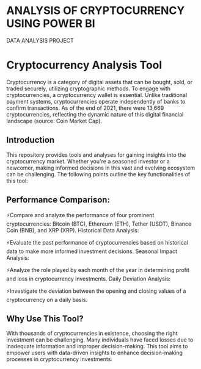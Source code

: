 # ANALYSIS OF CRYPTOCURRENCY USING POWER BI
DATA ANALYSIS PROJECT 

# Cryptocurrency Analysis Tool
Cryptocurrency is a category of digital assets that can be bought, sold, or traded securely, utilizing cryptographic methods. To engage with cryptocurrencies, a cryptocurrency wallet is essential. Unlike traditional payment systems, cryptocurrencies operate independently of banks to confirm transactions. As of the end of 2021, there were 13,669 cryptocurrencies, reflecting the dynamic nature of this digital financial landscape (source: Coin Market Cap).

## Introduction
This repository provides tools and analyses for gaining insights into the cryptocurrency market. Whether you're a seasoned investor or a newcomer, making informed decisions in this vast and evolving ecosystem can be challenging. The following points outline the key functionalities of this tool:

## Performance Comparison:

⚡Compare and analyze the performance of four prominent cryptocurrencies: Bitcoin (BTC), Ethereum (ETH), Tether (USDT), Binance Coin (BNB), and XRP (XRP).
Historical Data Analysis:

⚡Evaluate the past performance of cryptocurrencies based on historical data to make more informed investment decisions.
Seasonal Impact Analysis:

⚡Analyze the role played by each month of the year in determining profit and loss in cryptocurrency investments.
Daily Deviation Analysis:

⚡Investigate the deviation between the opening and closing values of a cryptocurrency on a daily basis.

## Why Use This Tool?
With thousands of cryptocurrencies in existence, choosing the right investment can be challenging. Many individuals have faced losses due to inadequate information and improper decision-making. This tool aims to empower users with data-driven insights to enhance decision-making processes in cryptocurrency investments.
